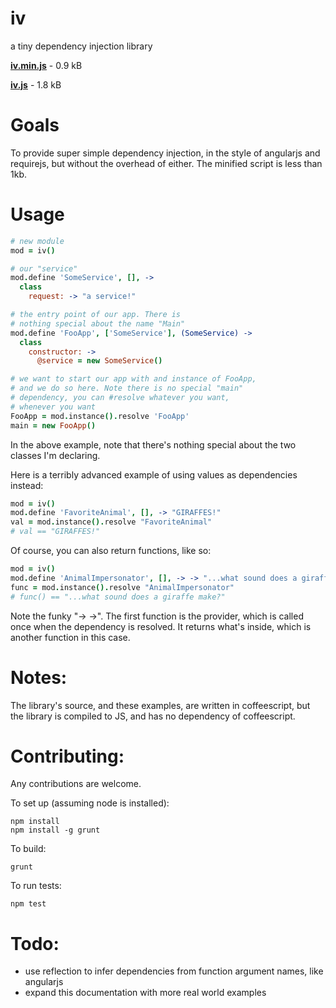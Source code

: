 iv
===
a tiny dependency injection library

__[iv.min.js](https://raw.github.com/bwiklund/iv/master/dist/iv.min.js)__ - 0.9 kB

__[iv.js](https://raw.github.com/bwiklund/iv/master/dist/iv.js)__ - 1.8 kB

Goals
===
To provide super simple dependency injection, in the style of angularjs and requirejs, but without the overhead of either. The minified script is less than 1kb.

Usage
===
```coffeescript
# new module
mod = iv()

# our "service"
mod.define 'SomeService', [], -> 
  class
    request: -> "a service!"

# the entry point of our app. There is 
# nothing special about the name "Main"
mod.define 'FooApp', ['SomeService'], (SomeService) -> 
  class
    constructor: ->
      @service = new SomeService()

# we want to start our app with and instance of FooApp,
# and we do so here. Note there is no special "main" 
# dependency, you can #resolve whatever you want,
# whenever you want
FooApp = mod.instance().resolve 'FooApp'
main = new FooApp()
```

In the above example, note that there's nothing special about the two classes I'm declaring.

Here is a terribly advanced example of using values as dependencies instead:

```coffeescript
mod = iv()
mod.define 'FavoriteAnimal', [], -> "GIRAFFES!"
val = mod.instance().resolve "FavoriteAnimal"
# val == "GIRAFFES!"
```

Of course, you can also return functions, like so:

```coffeescript
mod = iv()
mod.define 'AnimalImpersonator', [], -> -> "...what sound does a giraffe make?"
func = mod.instance().resolve "AnimalImpersonator"
# func() == "...what sound does a giraffe make?"
```

Note the funky "-> ->". The first function is the provider, which is called once when the dependency is resolved. It returns what's inside, which is another function in this case.

Notes:
===
The library's source, and these examples, are written in coffeescript, but the library is compiled to JS, and has no dependency of coffeescript.

Contributing:
===
Any contributions are welcome.

To set up (assuming node is installed):
```
npm install
npm install -g grunt
```

To build:
```
grunt
```

To run tests:
```
npm test
```

Todo:
===
- use reflection to infer dependencies from function argument names, like angularjs
- expand this documentation with more real world examples

